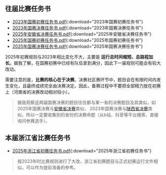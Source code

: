 ## 往届比赛任务书
- [2023年国赛初赛任务书.pdf](比赛介绍.assets/2023年国赛初赛任务书.pdf){:download="2023年国赛初赛任务书"}
- [2023年国赛决赛任务书.pdf](比赛介绍.assets/2023年国赛决赛任务书.pdf){:download="2023年国赛决赛任务书"}
- [2025年安徽省决赛任务书.pdf](比赛介绍.assets/2025年安徽省决赛任务书.pdf){:download="2025年安徽省决赛任务书"}
- [2025年国赛初赛任务书.pdf](比赛介绍.assets/2025年国赛初赛任务书.pdf){:download="2025年国赛初赛任务书"}
- [2025年国赛决赛任务书.pdf](比赛介绍.assets/2025年国赛决赛任务书.pdf){:download="2025年国赛决赛任务书"}

2025年初赛规则与2023年相比变化不大，主要是 **运行总时间缩短、总路程加长**。据我了解，在国赛初赛中已经有队伍拿到满分，因此下一届规则可能会有较大改动。

需要注意的是，**比赛的核心在于决赛**。决赛社区赛环节中，题目会在有限时间内发生变化，且最终成绩完全由决赛决定。因此，备赛过程中不要把全部精力放在初赛上（河南省的决赛改动相对较小）。

> 据我观察这两届国赛决赛的题目往往都与某一省的决赛题目及其类似，如2025年国赛决赛与[安徽省决赛](比赛介绍.assets/2025年安徽省决赛任务书.pdf)类似，
> 2023年国赛决赛与[陕西省决赛](https://www.bilibili.com/video/BV19x4y147b1)类似，所以一定要收集别的省份的决赛命题（从b站、抖音等平台搜索、直接询问参赛选手）。

## 本届浙江省比赛任务书
- [2025年浙江省初赛任务书.pdf](比赛介绍.assets/2026年浙江省初赛任务书.pdf){:download="2025年浙江省初赛任务书"}

>按2023年时比赛规则进行了大改，浙江省初赛题目与正式初赛运行文件相似，可以作为提前准备的参考。